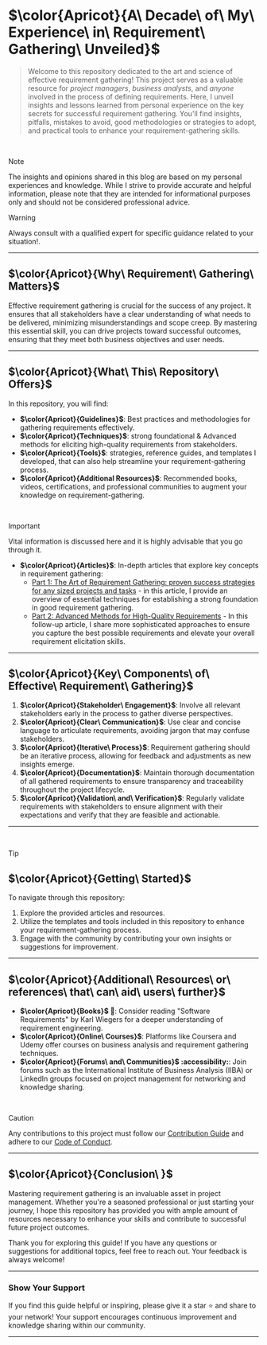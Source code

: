
# $\color{Apricot}{A\ Decade\ of\ My\ Experience\ in\ Requirement\ Gathering\ Unveiled}$ 

> Welcome to this repository dedicated to the art and science of effective requirement gathering! This project serves as a valuable resource for *project managers*, *business analysts*, and *anyone* involved in the process of defining requirements.
> Here, I unveil insights and lessons learned from personal experience on the key secrets for successful requirement gathering. You'll find insights, pitfalls, mistakes to avoid, good methodologies or strategies to adopt, and practical tools to enhance your requirement-gathering skills.

<br>

> [!NOTE]
> The insights and opinions shared in this blog are based on my personal experiences and knowledge. While I strive to provide accurate and helpful information, please note that they are intended for informational purposes only and should not be considered professional advice.

> [!WARNING]
> Always consult with a qualified expert for specific guidance related to your situation!.


---

## $\color{Apricot}{Why\ Requirement\ Gathering\ Matters}$ 

Effective requirement gathering is crucial for the success of any project. It ensures that all stakeholders have a clear understanding of what needs to be delivered, minimizing misunderstandings and scope creep. By mastering this essential skill, you can drive projects toward successful outcomes, ensuring that they meet both business objectives and user needs.

---

## $\color{Apricot}{What\ This\ Repository\ Offers}$

In this repository, you will find:

- **$\color{Apricot}{Guidelines\}$**: Best practices and methodologies for gathering requirements effectively.
- **$\color{Apricot}{Techniques\}$**: strong foundational & Advanced methods for eliciting high-quality requirements from stakeholders.
- **$\color{Apricot}{Tools\}$**: strategies, reference guides, and templates I developed, that can also help streamline your requirement-gathering process.
- **$\color{Apricot}{Additional Resources\}$**: Recommended books, videos, certifications, and professional communities to augment your knowledge on requirement-gathering.
<br>

> [!IMPORTANT]
> Vital information is discussed here and it is highly advisable that you go through it.

- **$\color{Apricot}{Articles\}$**: In-depth articles that explore key concepts in requirement gathering:
  - [Part 1: The Art of Requirement Gathering: proven success strategies for any sized projects and tasks](https://medium.com/@EjikeKris/the-art-of-requirement-gathering-proven-success-strategies-for-any-sized-projects-and-tasks-e955cde8169b) - in this article, I provide an overview of essential techniques for establishing a strong foundation in good requirement gathering.
  - [Part 2: Advanced Methods for High-Quality Requirements](https://medium.com/@yourusername/part-2-advanced-methods-for-high-quality-requirements) - In this follow-up article, I share more sophisticated approaches to ensure you capture the best possible requirements and elevate your overall requirement elicitation skills.

---

## $\color{Apricot}{Key\ Components\ of\ Effective\ Requirement\ Gathering}$

1. **$\color{Apricot}{Stakeholder\ Engagement}$**: Involve all relevant stakeholders early in the process to gather diverse perspectives.
2. **$\color{Apricot}{Clear\ Communication}$**: Use clear and concise language to articulate requirements, avoiding jargon that may confuse stakeholders.
3. **$\color{Apricot}{Iterative\ Process}$**: Requirement gathering should be an iterative process, allowing for feedback and adjustments as new insights emerge.
4. **$\color{Apricot}{Documentation}$**: Maintain thorough documentation of all gathered requirements to ensure transparency and traceability throughout the project lifecycle.
5. **$\color{Apricot}{Validation\ and\ Verification}$**: Regularly validate requirements with stakeholders to ensure alignment with their expectations and verify that they are feasible and actionable.

---
<br>

> [!TIP]
> ## $\color{Apricot}{Getting\ Started}$

To navigate through this repository:

1. Explore the provided articles and resources.
2. Utilize the templates and tools included in this repository to enhance your requirement-gathering process.
3. Engage with the community by contributing your own insights or suggestions for improvement.

---

## $\color{Apricot}{Additional\ Resources\ or\ references\ that\ can\ aid\ users\ further}$

- **$\color{Apricot}{Books\}$ :book:**: Consider reading "Software Requirements" by Karl Wiegers for a deeper understanding of requirement engineering.
- **$\color{Apricot}{Online\ Courses}$**: Platforms like Coursera and Udemy offer courses on business analysis and requirement gathering techniques.
- **$\color{Apricot}{Forums\ and\ Communities}$ :accessibility:**: Join forums such as the International Institute of Business Analysis (IIBA) or LinkedIn groups focused on project management for networking and knowledge sharing.


<br>

> [!CAUTION]
> Any contributions to this project must follow our [Contribution Guide](https://github.com/TheExpertApprentice/Requirement-Elicitation/blob/main/contribution.md) and adhere to our [Code of Conduct](https://github.com/TheExpertApprentice/Requirement-Elicitation/blob/main/CODE_Of_CONDUCT.md).

---

## $\color{Apricot}{Conclusion\ }$

Mastering requirement gathering is an invaluable asset in project management. Whether you're a seasoned professional or just starting your journey, I hope this repository has provided you with ample amount of resources necessary to enhance your skills and contribute to successful future project outcomes.

Thank you for exploring this guide! If you have any questions or suggestions for additional topics, feel free to reach out. Your feedback is always welcome!

---

### Show Your Support

If you find this guide helpful or inspiring, please give it a star ⭐️ and share to your network! Your support encourages continuous improvement and knowledge sharing within our community.

---

